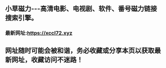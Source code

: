 ## **小草磁力---高清电影、电视剧、软件、番号磁力链接搜索引擎。**
### 最新网址:<a href="https://xccl72.xyz" target="_blank">https://xccl72.xyz</a>
## 网址随时可能会被和谐，务必收藏或分享本页以获取最新网址，收藏访问不迷路！
